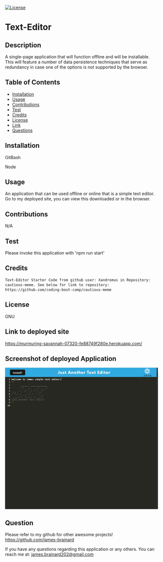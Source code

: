 
  [![License](https://img.shields.io/badge/License-GNU-blue)](https://www.gnu.org/licenses/gpl-3.0)
  # Text-Editor

  ## Description
  A single-page application that will function offline and will be installable. This will feature a number of data persistence techniques that serve as redundancy in case one of the options is not supported by the browser.

  ## Table of Contents
  * [Installation](#install)
  * [Usage](#usage)
  * [Contributions](#contribute)
  * [Test](#test)
  * [Credits](#credits)
  * [License](#license)
  * [Link](#link)
  * [Questions](#question)
  
  ## Installation
  GitBash

  Node

  ## Usage 
  An application that can be used offline or online that is a simple text editor. Go to my deployed site, you can view this downloaded or in the browser.

  ## Contributions
  N/A

  ## Test
  Please invoke this application with 'npm run start'

  ## Credits
    Text-Editor Starter Code from github user: Xandromus in Repository: cautious-meme. See below for link to repository: https://github.com/coding-boot-camp/cautious-meme

  ## License
  GNU

  ## Link to deployed site
  https://murmuring-savannah-07320-fe88749f280e.herokuapp.com/

  ## Screenshot of deployed Application
  ![Screenshot of Application](text-editor-screenshot.JPG)

  ## Question
  Please refer to my github for other awesome projects! https://github.com/james-brainard

  If you have any questions regarding this application or any others. You can reach me at: james.brainard202@gmail.com
